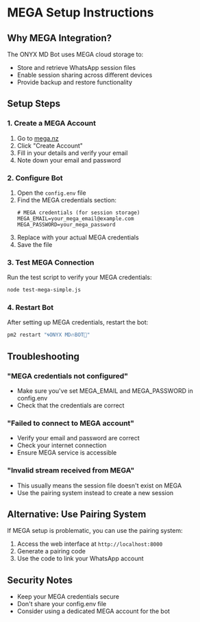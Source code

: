 # MEGA Setup Instructions

## Why MEGA Integration?

The ONYX MD Bot uses MEGA cloud storage to:
- Store and retrieve WhatsApp session files
- Enable session sharing across different devices
- Provide backup and restore functionality

## Setup Steps

### 1. Create a MEGA Account
1. Go to [mega.nz](https://mega.nz)
2. Click "Create Account"
3. Fill in your details and verify your email
4. Note down your email and password

### 2. Configure Bot
1. Open the `config.env` file
2. Find the MEGA credentials section:
   ```
   # MEGA credentials (for session storage)
   MEGA_EMAIL=your_mega_email@example.com
   MEGA_PASSWORD=your_mega_password
   ```
3. Replace with your actual MEGA credentials
4. Save the file

### 3. Test MEGA Connection
Run the test script to verify your MEGA credentials:
```bash
node test-mega-simple.js
```

### 4. Restart Bot
After setting up MEGA credentials, restart the bot:
```bash
pm2 restart "🌀ONYX MD🔥BOT👾"
```

## Troubleshooting

### "MEGA credentials not configured"
- Make sure you've set MEGA_EMAIL and MEGA_PASSWORD in config.env
- Check that the credentials are correct

### "Failed to connect to MEGA account"
- Verify your email and password are correct
- Check your internet connection
- Ensure MEGA service is accessible

### "Invalid stream received from MEGA"
- This usually means the session file doesn't exist on MEGA
- Use the pairing system instead to create a new session

## Alternative: Use Pairing System

If MEGA setup is problematic, you can use the pairing system:
1. Access the web interface at `http://localhost:8000`
2. Generate a pairing code
3. Use the code to link your WhatsApp account

## Security Notes

- Keep your MEGA credentials secure
- Don't share your config.env file
- Consider using a dedicated MEGA account for the bot 